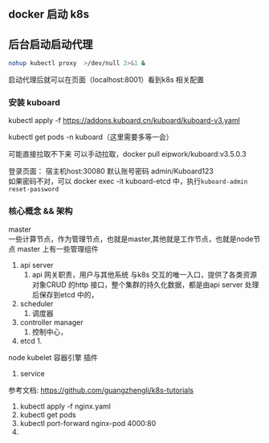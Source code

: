 ## docker 启动 k8s

## 后台启动启动代理

```bash 
nohup kubectl proxy  >/dev/null 2>&1 & 
```

启动代理后就可以在页面（localhost:8001）看到k8s 相关配置

### 安装 kuboard

kubectl apply -f https://addons.kuboard.cn/kuboard/kuboard-v3.yaml

kubectl get pods -n kuboard（这里需要多等一会）

可能直接拉取不下来 可以手动拉取，docker pull eipwork/kuboard:v3.5.0.3

登录页面： 宿主机host:30080
默认账号密码 admin/Kuboard123   
如果密码不对，可以 docker exec -it kuboard-etcd 中，执行`kuboard-admin reset-password`

### 核心概念 && 架构

master  
一些计算节点，作为管理节点，也就是master,其他就是工作节点，也就是node节点
master 上有一些管理组件

1. api server
    1. api 网关职责，用户与其他系统 与k8s 交互的唯一入口，提供了各类资源对象CRUD 的http 接口，整个集群的持久化数据，都是由api
       server 处理后保存到etcd 中的，
2. scheduler
    1. 调度器
3. controller manager
    1. 控制中心，
4. etcd
    1.

node
kubelet
容器引擎
插件

1. service

参考文档: https://github.com/guangzhengli/k8s-tutorials

1. kubectl apply -f nginx.yaml
2. kubectl get pods
3. kubectl port-forward nginx-pod 4000:80
4. 

